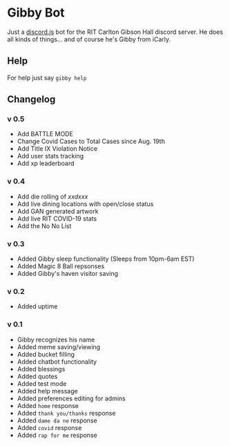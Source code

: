 # Gibby Bot

Just a [discord.js](https://discord.js.org/) bot for the RIT Carlton Gibson Hall discord server. He does all kinds of things... and of course he's Gibby from iCarly.

## Help

For help just say `gibby help`

## Changelog

### v 0.5
- Add BATTLE MODE
- Change Covid Cases to Total Cases since Aug. 19th
- Add Title IX Violation Notice
- Add user stats tracking
- Add xp leaderboard

### v 0.4
- Add die rolling of *xxdxxx*
- Add live dining locations with open/close status
- Add GAN generated artwork
- Add live RIT COVID-19 stats
- Add the No No List

### v 0.3
- Added Gibby sleep functionality (Sleeps from 10pm-6am EST)
- Added Magic 8 Ball repsonses
- Added Gibby's haven visitor saving

### v 0.2
- Added uptime

### v 0.1
- Gibby recognizes his name
- Added meme saving/viewing
- Added bucket filling
- Added chatbot functionality
- Added blessings
- Added quotes
- Added test mode
- Added help message
- Added preferences editing for admins
- Added `home` response
- Added `thank you/thanks` response
- Added `dame da ne` response
- Added `covid` response
- Added `rap for me` response
